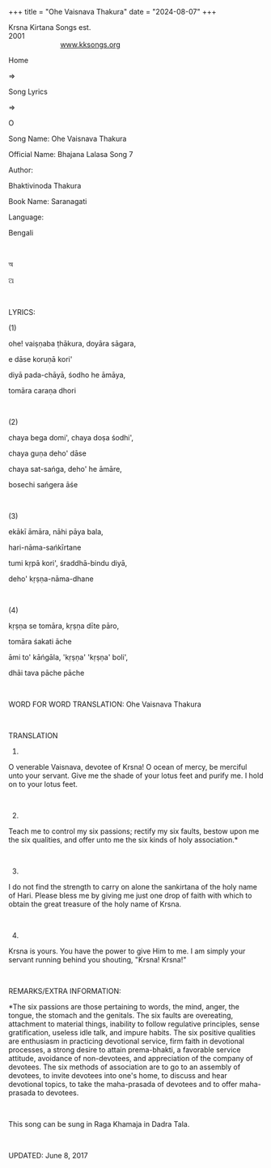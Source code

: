 +++ 
title = "Ohe Vaisnava Thakura"
date = "2024-08-07"
+++

Krsna Kirtana Songs est.
2001                                                                                                                                    
            
www.kksongs.org








Home
 
⇒
 
Song Lyrics
 
⇒
 
O


Song
Name: Ohe Vaisnava Thakura


Official
Name: Bhajana Lalasa Song 7


Author:

Bhaktivinoda Thakura


Book
Name: 
Saranagati


Language:

Bengali


 








অ






ଅ
























 


LYRICS:


(1)


ohe!
vaiṣṇaba ṭhākura, doyāra sāgara,

e dāse koruṇā kori'

diyā pada-chāyā, śodho he āmāya,

tomāra caraṇa dhori


 


(2)


chaya
bega domi', chaya doṣa śodhi',

chaya guṇa deho' dāse

chaya sat-sańga, deho' he āmāre,

bosechi sańgera āśe


 


(3)


ekākī
āmāra, nāhi pāya bala,

hari-nāma-sańkīrtane

tumi kṛpā kori', śraddhā-bindu diyā,

deho' kṛṣṇa-nāma-dhane


 


(4)


kṛṣṇa
se tomāra, kṛṣṇa dīte pāro,

tomāra śakati āche

āmi to' kāńgāla, 'kṛṣṇa'
'kṛṣṇa' boli',

dhāi tava pāche pāche


 


WORD
FOR WORD TRANSLATION: 
Ohe
Vaisnava Thakura


 


TRANSLATION



1)
O venerable Vaisnava, devotee of Krsna! O ocean of mercy, be merciful unto your
servant. Give me the shade of your lotus feet and purify me. I hold on to your
lotus feet. 


 


2)
Teach me to control my six passions; rectify my six faults, bestow upon me the
six qualities, and offer unto me the six kinds of holy association.* 


 


3)
I do not find the strength to carry on alone the sankirtana of the holy name of
Hari. Please bless me by giving me just one drop of faith with which to obtain
the great treasure of the holy name of Krsna. 


 


4)
Krsna is yours. You have the power to give Him to me. I am simply your servant
running behind you shouting, "Krsna! Krsna!" 


 


REMARKS/EXTRA
INFORMATION:


*The
six passions are those pertaining to words, the mind, anger, the tongue, the
stomach and the genitals. The six faults are overeating, attachment to material
things, inability to follow regulative principles, sense gratification, useless
idle talk, and impure habits. The six positive qualities are enthusiasm in
practicing devotional service, firm faith in devotional processes, a strong
desire to attain prema-bhakti, a favorable service attitude, avoidance of
non-devotees, and appreciation of the company of devotees. The six methods of
association are to go to an assembly of devotees, to invite devotees into one's
home, to discuss and hear devotional topics, to take the maha-prasada of
devotees and to offer maha-prasada to devotees. 


 


This
song can be sung in Raga Khamaja in Dadra Tala. 


 


UPDATED:
 June 8, 2017